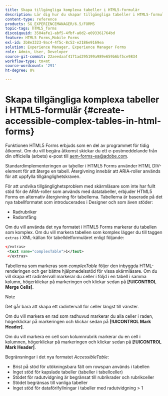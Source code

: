 ```yaml
---
title: Skapa tillgängliga komplexa tabeller i HTML5-formulär
description: Lär dig hur du skapar tillgängliga tabeller i HTML5-formulär.
content-type: reference
products: SG_EXPERIENCEMANAGER/6.5/FORMS
topic-tags: hTML5_forms
discoiquuid: 3504afe1-abf5-4fbf-a0d2-e093361764bd
feature: HTML5 Forms,Mobile Forms
exl-id: 3b8e3323-9ac4-4f5c-8c52-e2186e9169ea
solution: Experience Manager, Experience Manager Forms
role: Admin, User, Developer
source-git-commit: 22aeedaaf4171ad295199a989e659b6bf5ce9834
workflow-type: tm+mt
source-wordcount: '291'
ht-degree: 0%

---
```


# Skapa tillgängliga komplexa tabeller i HTML5-formulär {#create-accessible-complex-tables-in-html-forms}

<span class="preview"> Funktionen HTML5 Forms erbjuds som en del av programmet för tidig åtkomst. Om du vill begära åtkomst skickar du ett e-postmeddelande från din officiella (arbets) e-post till aem-forms-ea@adobe.com.
</span>

Standardimplementeringen av tabeller i HTML5 Forms använder HTML DIV-element för att återge en tabell. Återgivning innebär att ARIA-roller används för att uppfylla tillgänglighetskraven.

För att undvika tillgänglighetsproblem med skärmläsare som inte har fullt stöd för de ARIA-roller som används med datatabeller, erbjuder HTML5 Forms en alternativ återgivning för tabellerna. Tabellerna är baserade på det nya tabellformatet som introducerades i Designer och som även stöder:

* Radrubriker
* Radomfång

Om du vill använda det nya formatet i HTML5 Forms markerar du tabellen som komplex. Om du vill markera tabellen som komplex lägger du till taggen `extras` i XML-källan för tabelldelformuläret enligt följande:

```xml
</extras>
 <text name="complexTable">1</text>
 </extras>
```

Tabellerna som markeras som *complexTable* följer den inbyggda HTML-renderingen och ger bättre hjälpmedelsstöd för vissa skärmläsare.  Om du vill skapa ett radintervall markerar du celler i följd i en tabell i samma kolumn, högerklickar på markeringen och klickar sedan på **[!UICONTROL Merge Cells]**.

>[!NOTE]
>
>Det går bara att skapa ett radintervall för celler längst till vänster.

Om du vill markera en rad som radhuvud markerar du alla celler i raden, högerklickar på markeringen och klickar sedan på **[!UICONTROL Mark Header]**.

Om du vill markera en cell som kolumnrubrik markerar du en cell i kolumnen, högerklickar på markeringen och klickar sedan på **[!UICONTROL Mark Header]**.

Begränsningar i det nya formatet *AccessibleTable*:

* Brist på stöd för utökningsbara fält om rowspan används i tabellen
* Inget stöd för kapslade tabeller (tabeller i tabellceller)
* Stödet för radutvidgning är begränsat till rubrikrader och rubrikceller
* Stödet begränsas till vanliga tabeller
* Inget stöd för dataförifyllningar i tabeller med radutvidgning > 1
